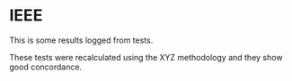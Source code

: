 # IEEE
This is some results logged from tests.

These tests were recalculated using the XYZ methodology and they show good
concordance.
